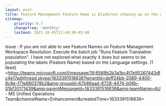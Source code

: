 ```yaml
---
layout: post
title: Feature Management Feature Name is blank/not showing up on the user interface of Dynamics 365 Finance and operations
sitemap:
    priority: 0.7
    changefreq: 'monthly'
    lastmod: 2021-10-05T12:49:30-05:00
---
```


Issue : If you are not able to see Feature Names on Feature Management Workspace
Resolution: Execute the batch job "Runs Feature Translation population".   I have not explored what exactly it does but seems to be populating the labels (Feature Name) based on the Language settings.
(1 liked)<https://teams.microsoft.com/l/message/19:6568b2b3a1bc4f7e95367443dfc4e17a@thread.skype/1633391518836?tenantId=deff24bb-2089-4400-8c8e-f71e680378b2&amp;groupId=67b86aad-8728-4474-b06b-01bf30171439&amp;parentMessageId=1633391518836&amp;teamName=AU - MS Unified Operations Team&amp;channelName=Enhancement&amp;createdTime=1633391518836>
